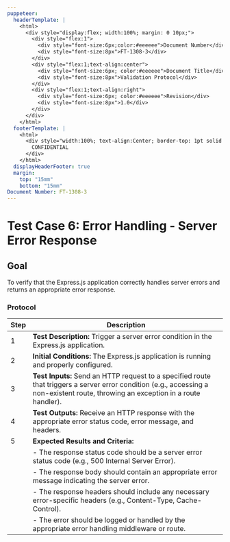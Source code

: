 ```yaml
---
puppeteer:
  headerTemplate: |
    <html>
      <div style="display:flex; width:100%; margin: 0 10px;">
        <div style="flex:1">
          <div style="font-size:6px;color:#eeeeee">Document Number</div>
          <div style="font-size:8px">FT-1308-3</div>
        </div>
        <div style="flex:1;text-align:center">
          <div style="font-size:6px; color:#eeeeee">Document Title</div>
          <div style="font-size:8px">Validation Protocol</div>
        </div>
        <div style="flex:1;text-align:right">
          <div style="font-size:6px; color:#eeeeee">Revision</div>
          <div style="font-size:8px">1.0</div>
        </div>
      </div>
    </html>
  footerTemplate: |
    <html>
      <div style="width:100%; text-align:Center; border-top: 1pt solid #eeeeee; margin: 0 20px -10px 0; font-size: 8pt; color: #000000">
        CONFIDENTIAL
      </div>
    </html>
  displayHeaderFooter: true
  margin:
    top: "15mm"
    bottom: "15mm"
Document Number: FT-1308-3
---
```


# Test Case 6: Error Handling - Server Error Response

## Goal

To verify that the Express.js application correctly handles server errors and returns an appropriate error response.

### Protocol

| Step | Description                                                  |
|------|--------------------------------------------------------------|
| 1    | **Test Description:** Trigger a server error condition in the Express.js application. |
| 2    | **Initial Conditions:** The Express.js application is running and properly configured. |
| 3    | **Test Inputs:** Send an HTTP request to a specified route that triggers a server error condition (e.g., accessing a non-existent route, throwing an exception in a route handler). |
| 4    | **Test Outputs:** Receive an HTTP response with the appropriate error status code, error message, and headers. |
| 5    | **Expected Results and Criteria:**                                 |
|      | - The response status code should be a server error status code (e.g., 500 Internal Server Error). |
|      | - The response body should contain an appropriate error message indicating the server error. |
|      | - The response headers should include any necessary error-specific headers (e.g., Content-Type, Cache-Control). |
|      | - The error should be logged or handled by the appropriate error handling middleware or route. |
